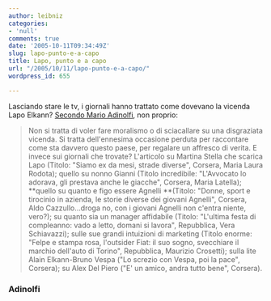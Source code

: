 ```yaml
---
author: leibniz
categories:
- 'null'
comments: true
date: '2005-10-11T09:34:49Z'
slug: lapo-punto-e-a-capo
title: Lapo, punto e a capo
url: "/2005/10/11/lapo-punto-e-a-capo/"
wordpress_id: 655

---
```

Lasciando stare le tv, i giornali hanno trattato come dovevano la vicenda Lapo Elkann? [Secondo Mario Adinolfi](http://marioadinolfi.ilcannocchiale.it/?id_blogdoc=685110), non proprio:   

> Non si tratta di voler fare moralismo o di sciacallare su una disgraziata vicenda. Si tratta dell'ennesima occasione perduta per raccontare come sta davvero questo paese, per regalare un affresco di verita. E invece sui giornali che trovate? L'articolo su Martina Stella che scarica Lapo (Titolo: "Siamo ex da mesi, strade diverse", Corsera, Maria Laura Rodota); quello su nonno Gianni (Titolo incredibile: "L'Avvocato lo adorava, gli prestava anche le giacche", Corsera, Maria Latella); **quello su quanto e figo essere Agnelli **(Titolo: "Donne, sport e tirocinio in azienda, le storie diverse dei giovani Agnelli", Corsera, Aldo Cazzullo...droga no, con i giovani Agnelli non c'entra niente, vero?); su quanto sia un manager affidabile (Titolo: "L'ultima festa di compleanno: vado a letto, domani si lavora", Repubblica, Vera Schiavazzi); sulle sue grandi intuizioni di marketing (Titolo enorme: "Felpe e stampa rosa, l'outsider Fiat: il suo sogno, svecchiare il marchio dell'auto di Torino", Repubblica, Maurizio Crosetti); sulla lite Alain Elkann-Bruno Vespa ("Lo screzio con Vespa, poi la pace", Corsera); su Alex Del Piero ("E' un amico, andra tutto bene", Corsera).

 

### Adinolfi
